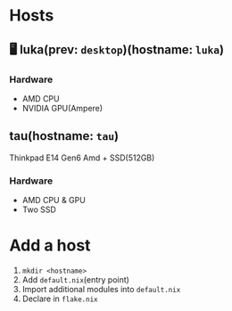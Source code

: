 # Hosts

## 🖥️ luka(prev: `desktop`)(hostname: `luka`)

### Hardware

- AMD CPU
- NVIDIA GPU(Ampere)

## tau(hostname: `tau`)

Thinkpad E14 Gen6 Amd + SSD(512GB)

### Hardware

- AMD CPU & GPU
- Two SSD

# Add a host

1. `mkdir <hostname>`
2. Add `default.nix`(entry point)
3. Import additional modules into `default.nix`
4. Declare in `flake.nix`
